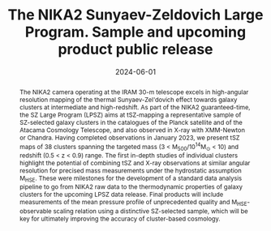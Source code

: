 ---
title: "The NIKA2 Sunyaev-Zeldovich Large Program. Sample and upcoming product public release"
collection: "publications"
category: "co_procs"
permalink: /publications/2024EPJWC29300040P
link: https://ui.adsabs.harvard.edu/abs/2024EPJWC.29300040P/abstract
date: 2024-06-01
venue: "mm Universe 2023 - Observing the Universe at mm Wavelengths"
citation: "Kramer, C., Adam, R., Ade, P., et al. (2024), mm Universe 2023 - Observing the Universe at mm Wavelengths, 293, 00027."
abstract: "The NIKA2 camera operating at the IRAM 30-m telescope excels in high-angular resolution mapping of the thermal Sunyaev-Zel'dovich effect towards galaxy clusters at intermediate and high-redshift. As part of the NIKA2 guaranteed-time, the SZ Large Program (LPSZ) aims at tSZ-mapping a representative sample of SZ-selected galaxy clusters in the catalogues of the Planck satellite and of the Atacama Cosmology Telescope, and also observed in X-ray with XMM-Newton or Chandra. Having completed observations in January 2023, we present tSZ maps of 38 clusters spanning the targeted mass (3 &lt; M<SUB>500</SUB>/10<SUP>14</SUP>M<SUB>⊙</SUB> &lt; 10) and redshift (0.5 &lt; z &lt; 0.9) range. The first in-depth studies of individual clusters highlight the potential of combining tSZ and X-ray observations at similar angular resolution for precised mass measurements under the hydrostatic assumption M<SUB>HSE</SUB>. These were milestones for the development of a standard data analysis pipeline to go from NIKA2 raw data to the thermodynamic properties of galaxy clusters for the upcoming LPSZ data release. Final products will include measurements of the mean pressure profile of unprecedented quality and M<SUB>HSE</SUB>-observable scaling relation using a distinctive SZ-selected sample, which will be key for ultimately improving the accuracy of cluster-based cosmology."
---